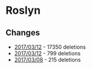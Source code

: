 # Roslyn

## Changes

* [2017/03/12](https://github.com/zebmason/roslyn/commit/b7a99e08c65fbc9578ef25ab9e4fd406deba05f1) - 17350 deletions
* [2017/03/12](https://github.com/zebmason/roslyn/commit/11130fb0f753b58ba36d6b414e56b27f1bd7f5a3) - 799 deletions
* [2017/03/08](https://github.com/zebmason/roslyn/commit/d82fb6a87ad62f9e1e038dd4ad0858427d046520) - 215 deletions
